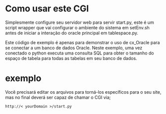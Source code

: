 # Como usar este CGI

Simplesmente configure seu servidor web para servir start.py, este é um script wrapper que vai configurar o ambiente do sistema em setEnv.sh antes de iniciar a interação do oracle principal em tablespace.py.

Este código de exemplo é apenas para demonstrar o uso de cx_Oracle para se conectar a um banco de dados Oracle. Neste exemplo, uma vez conectado o python executa uma consulta SQL para obter o tamanho do espaço de tabela para todas as tabelas em seu banco de dados.

# exemplo 
Você precisará editar os arquivos para torná-los específicos para o seu site, mas no final deverá ser capaz de chamar o CGI via;

```
http://< yourDomain >/start.py
```
